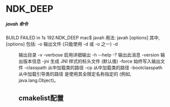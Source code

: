 # NDK_DEEP
##### javah 命令
BUILD FAILED in 1s
192:NDK_DEEP mac$ javah
用法:
  javah [options] <classes>
其中, [options] 包括:
  -o <file>                输出文件 (只能使用 -d 或 -o 之一)
  -d <dir>                 输出目录
  -v  -verbose             启用详细输出
  -h  --help  -?           输出此消息
  -version                 输出版本信息
  -jni                     生成 JNI 样式的标头文件 (默认值)
  -force                   始终写入输出文件
  -classpath <path>        从中加载类的路径
  -cp <path>               从中加载类的路径
  -bootclasspath <path>    从中加载引导类的路径
<classes> 是使用其全限定名称指定的
(例如, java.lang.Object)。
## cmakelist配置
